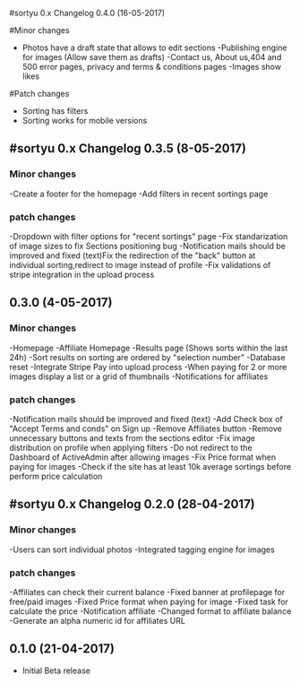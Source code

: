 #sortyu 0.x Changelog
0.4.0 (16-05-2017)

#Minor changes
- Photos have a draft state that allows to edit sections
-Publishing engine for images (Allow save them as drafts)
-Contact us, About us,404 and 500 error pages, privacy and terms & conditions pages
-Images show likes

#Patch changes
- Sorting has filters
- Sorting works for mobile versions

#sortyu 0.x Changelog
0.3.5 (8-05-2017)
------
### Minor changes
-Create a footer for the homepage
-Add filters in recent sortings page

### patch changes
-Dropdown with filter options for "recent sortings" page
-Fix standarization of image sizes to fix Sections positioning bug
-Notification mails should be improved and fixed (text)Fix the redirection of the "back" button at individual sorting,redirect to image instead of profile
-Fix validations of stripe integration in the upload process

0.3.0 (4-05-2017)
------
### Minor changes
-Homepage
-Affiliate Homepage
-Results page (Shows sorts within the last 24h)
-Sort results on sorting are ordered by "selection number"
-Database reset
-Integrate Stripe Pay into upload process
-When paying for 2 or more images display a list or a grid of thumbnails
-Notifications for affiliates

### patch changes
-Notification mails should be improved and fixed (text)
-Add Check box of "Accept Terms and conds" on Sign up
-Remove Affiliates button
-Remove unnecessary buttons and texts from the sections editor
-Fix image distribution on profile when applying filters
-Do not redirect to the Dashboard of ActiveAdmin after allowing images
-Fix Price format when paying for images
-Check if the site has at least 10k average sortings before perform price calculation



#sortyu 0.x Changelog
0.2.0 (28-04-2017)
------
### Minor changes
-Users can sort individual photos
-Integrated tagging engine for images

### patch changes
-Affiliates can check their current balance
-Fixed banner at profilepage for free/paid images
-Fixed Price format when paying for image
-Fixed task for calculate the price
-Notification affiliate
-Changed format to affiliate balance
-Generate an alpha numeric id for affiliates URL



0.1.0 (21-04-2017)
------
- Initial Beta release

